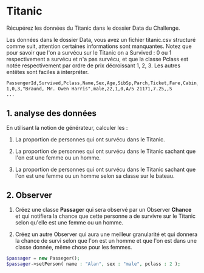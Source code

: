 # Titanic

Récupérez les données du Titanic dans le dossier Data du Challenge.

Les données dans le dossier Data, vous avez un fichier titanic.csv structuré comme suit, attention certaines informations sont manquantes. Notez que pour savoir que l'on a survécu sur le Titanic on a Survived : 0 ou 1 respectivement a survécu et n'a pas survécu, et que la classe Pclass est notée respectivement par ordre de prix décroissant 1, 2, 3. Les autres entêtes sont faciles à interpréter.

```txt
PassengerId,Survived,Pclass,Name,Sex,Age,SibSp,Parch,Ticket,Fare,Cabin,Embarked
1,0,3,"Braund, Mr. Owen Harris",male,22,1,0,A/5 21171,7.25,,S
...
```

## 1. analyse des données

En utilisant la notion de générateur, calculer les :

1. La proportion de personnes qui ont survécu dans le Titanic.

2. La proportion de personnes qui ont survécu dans le Titanic sachant que l'on est une femme ou un homme.

3. La proportion de personnes qui ont survécu dans le Titanic sachant que l'on est une femme ou un homme selon sa classe sur le bateau.


## 2. Observer

1. Créez une classe **Passager** qui sera observé par un Observer **Chance** et qui notifiera la chance que cette personne a de survivre sur le Titanic selon qu'elle est une femme ou un homme.


2. Créez un autre Observer qui aura une meilleur granularité et qui donnera la chance de survi selon que l'on est un homme et que l'on est dans une classe donnée, même chose pour les femmes.

```php
$passager = new Passeger();
$passager->setPerson( name : "Alan", sex : "male", pclass : 2 );
```
